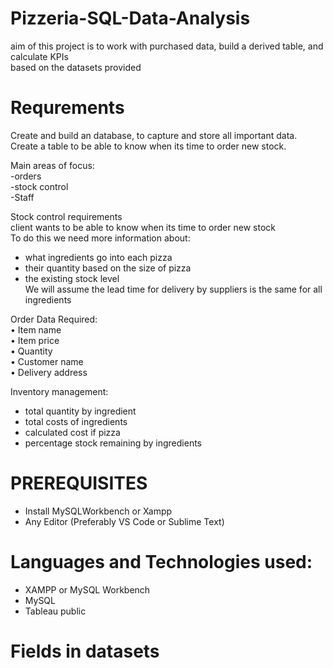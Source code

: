 # Pizzeria-SQL-Data-Analysis
aim of this project is to work with purchased data, build a derived table, and calculate KPIs<br>
based on the datasets provided


# Requrements<br>
Create and build an database, to capture and store all important data.<br>
Create a table to be able to know when its time to order new stock.<br>

Main areas of focus:<br>
-orders<br>
-stock control<br>
-Staff<br>

Stock control requirements<br>
client wants to be able to know when its time to order new stock <br>
To do this we need more information about:<br>
- what ingredients go into each pizza <br>
- their quantity based on the size of pizza<br>
- the existing stock level<br>
We will assume the lead time for delivery by suppliers is the same for all ingredients<br>

Order Data Required:<br>
•	Item name<br>
•	Item price<br>
•	Quantity<br>
•	Customer name<br>
•	Delivery address<br>

Inventory management:<br>
- total quantity by ingredient<br>
- total costs of ingredients<br>
- calculated cost if pizza<br>
- percentage stock remaining by ingredients<br>



# PREREQUISITES<br>
- Install MySQLWorkbench or Xampp<br>
- Any Editor (Preferably VS Code or Sublime Text)<br>


# Languages and Technologies used:<br>

- XAMPP or MySQL Workbench<br>
- MySQL<br>
- Tableau public<br>

# Fields in datasets <br>
